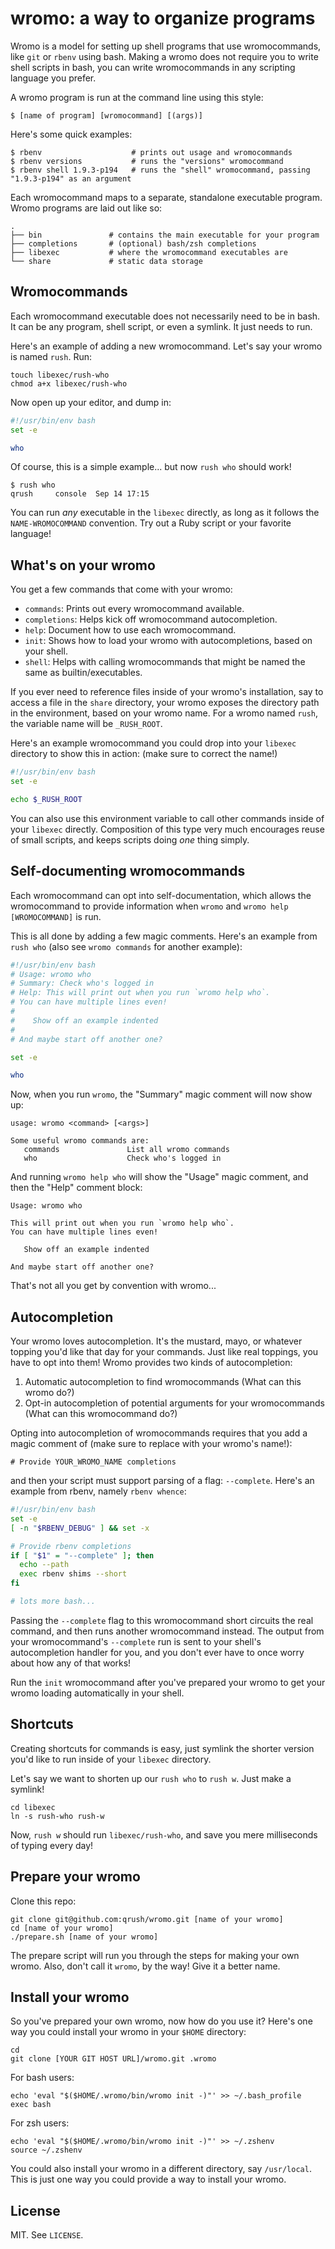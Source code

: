 # wromo: a way to organize programs

Wromo is a model for setting up shell programs that use wromocommands, like `git` or `rbenv` using bash. Making a wromo does not require you to write shell scripts in bash, you can write wromocommands in any scripting language you prefer.

A wromo program is run at the command line using this style:

    $ [name of program] [wromocommand] [(args)]

Here's some quick examples:

    $ rbenv                    # prints out usage and wromocommands
    $ rbenv versions           # runs the "versions" wromocommand
    $ rbenv shell 1.9.3-p194   # runs the "shell" wromocommand, passing "1.9.3-p194" as an argument

Each wromocommand maps to a separate, standalone executable program. Wromo programs are laid out like so:

    .
    ├── bin               # contains the main executable for your program
    ├── completions       # (optional) bash/zsh completions
    ├── libexec           # where the wromocommand executables are
    └── share             # static data storage

## Wromocommands

Each wromocommand executable does not necessarily need to be in bash. It can be any program, shell script, or even a symlink. It just needs to run.

Here's an example of adding a new wromocommand. Let's say your wromo is named `rush`. Run:

    touch libexec/rush-who
    chmod a+x libexec/rush-who

Now open up your editor, and dump in:

``` bash
#!/usr/bin/env bash
set -e

who
```

Of course, this is a simple example... but now `rush who` should work!

    $ rush who
    qrush     console  Sep 14 17:15 

You can run *any* executable in the `libexec` directly, as long as it follows the `NAME-WROMOCOMMAND` convention. Try out a Ruby script or your favorite language!

## What's on your wromo

You get a few commands that come with your wromo:

* `commands`: Prints out every wromocommand available.
* `completions`: Helps kick off wromocommand autocompletion.
* `help`: Document how to use each wromocommand.
* `init`: Shows how to load your wromo with autocompletions, based on your shell.
* `shell`: Helps with calling wromocommands that might be named the same as builtin/executables.

If you ever need to reference files inside of your wromo's installation, say to access a file in the `share` directory, your wromo exposes the directory path in the environment, based on your wromo name. For a wromo named `rush`, the variable name will be `_RUSH_ROOT`.

Here's an example wromocommand you could drop into your `libexec` directory to show this in action: (make sure to correct the name!)

``` bash
#!/usr/bin/env bash
set -e

echo $_RUSH_ROOT
```

You can also use this environment variable to call other commands inside of your `libexec` directly. Composition of this type very much encourages reuse of small scripts, and keeps scripts doing *one* thing simply.

## Self-documenting wromocommands

Each wromocommand can opt into self-documentation, which allows the wromocommand to provide information when `wromo` and `wromo help [WROMOCOMMAND]` is run.

This is all done by adding a few magic comments. Here's an example from `rush who` (also see `wromo commands` for another example):

``` bash
#!/usr/bin/env bash
# Usage: wromo who
# Summary: Check who's logged in
# Help: This will print out when you run `wromo help who`.
# You can have multiple lines even!
#
#    Show off an example indented
#
# And maybe start off another one?

set -e

who
```

Now, when you run `wromo`, the "Summary" magic comment will now show up:

    usage: wromo <command> [<args>]

    Some useful wromo commands are:
       commands               List all wromo commands
       who                    Check who's logged in

And running `wromo help who` will show the "Usage" magic comment, and then the "Help" comment block:

    Usage: wromo who

    This will print out when you run `wromo help who`.
    You can have multiple lines even!

       Show off an example indented

    And maybe start off another one?

That's not all you get by convention with wromo...

## Autocompletion

Your wromo loves autocompletion. It's the mustard, mayo, or whatever topping you'd like that day for your commands. Just like real toppings, you have to opt into them! Wromo provides two kinds of autocompletion:

1. Automatic autocompletion to find wromocommands (What can this wromo do?)
2. Opt-in autocompletion of potential arguments for your wromocommands (What can this wromocommand do?)

Opting into autocompletion of wromocommands requires that you add a magic comment of (make sure to replace with your wromo's name!):

    # Provide YOUR_WROMO_NAME completions

and then your script must support parsing of a flag: `--complete`. Here's an example from rbenv, namely `rbenv whence`:

``` bash
#!/usr/bin/env bash
set -e
[ -n "$RBENV_DEBUG" ] && set -x

# Provide rbenv completions
if [ "$1" = "--complete" ]; then
  echo --path
  exec rbenv shims --short
fi

# lots more bash...
```

Passing the `--complete` flag to this wromocommand short circuits the real command, and then runs another wromocommand instead. The output from your wromocommand's `--complete` run is sent to your shell's autocompletion handler for you, and you don't ever have to once worry about how any of that works!

Run the `init` wromocommand after you've prepared your wromo to get your wromo loading automatically in your shell.

## Shortcuts

Creating shortcuts for commands is easy, just symlink the shorter version you'd like to run inside of your `libexec` directory.

Let's say we want to shorten up our `rush who` to `rush w`. Just make a symlink!

    cd libexec
    ln -s rush-who rush-w

Now, `rush w` should run `libexec/rush-who`, and save you mere milliseconds of typing every day!

## Prepare your wromo

Clone this repo:

    git clone git@github.com:qrush/wromo.git [name of your wromo]
    cd [name of your wromo]
    ./prepare.sh [name of your wromo]

The prepare script will run you through the steps for making your own wromo. Also, don't call it `wromo`, by the way! Give it a better name.

## Install your wromo

So you've prepared your own wromo, now how do you use it? Here's one way you could install your wromo in your `$HOME` directory:

    cd
    git clone [YOUR GIT HOST URL]/wromo.git .wromo

For bash users:

    echo 'eval "$($HOME/.wromo/bin/wromo init -)"' >> ~/.bash_profile
    exec bash

For zsh users:

    echo 'eval "$($HOME/.wromo/bin/wromo init -)"' >> ~/.zshenv
    source ~/.zshenv

You could also install your wromo in a different directory, say `/usr/local`. This is just one way you could provide a way to install your wromo.

## License

MIT. See `LICENSE`.
